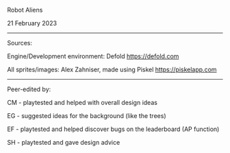 Robot Aliens

21 February 2023

---
Sources:

Engine/Development environment: Defold https://defold.com

All sprites/images: Alex Zahniser, made using Piskel https://piskelapp.com

---
Peer-edited by:

CM - playtested and helped with overall design ideas

EG - suggested ideas for the background (like the trees)

EF - playtested and helped discover bugs on the leaderboard (AP function)

SH - playtested and gave design advice
